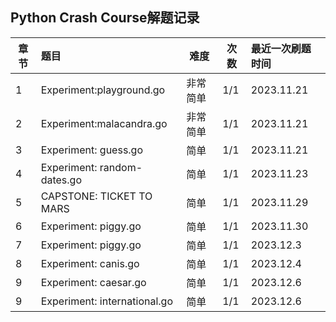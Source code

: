 ## Python Crash Course解题记录

| 章节 | **题目**               | **难度** | **次数** | **最近一次刷题时间** |
| ---- | :--------------------------- | -------------- | -------------- | :------------------------- |
| 1    | Experiment:playground.go     | 非常简单       | 1/1            | 2023.11.21                 |
| 2    | Experiment:malacandra.go     | 非常简单       | 1/1            | 2023.11.21                 |
| 3    | Experiment: guess.go         | 简单           | 1/1            | 2023.11.21                 |
| 4    | Experiment: random-dates.go  | 简单           | 1/1            | 2023.11.23                 |
| 5    | CAPSTONE: TICKET TO MARS     | 简单           | 1/1            | 2023.11.29                 |
| 6    | Experiment: piggy.go         | 简单           | 1/1            | 2023.11.30                 |
| 7    | Experiment: piggy.go         | 简单           | 1/1            | 2023.12.3                  |
| 8    | Experiment: canis.go         | 简单           | 1/1            | 2023.12.4                  |
| 9    | Experiment: caesar.go        | 简单           | 1/1            | 2023.12.6                  |
| 9    | Experiment: international.go | 简单           | 1/1            | 2023.12.6                  |
